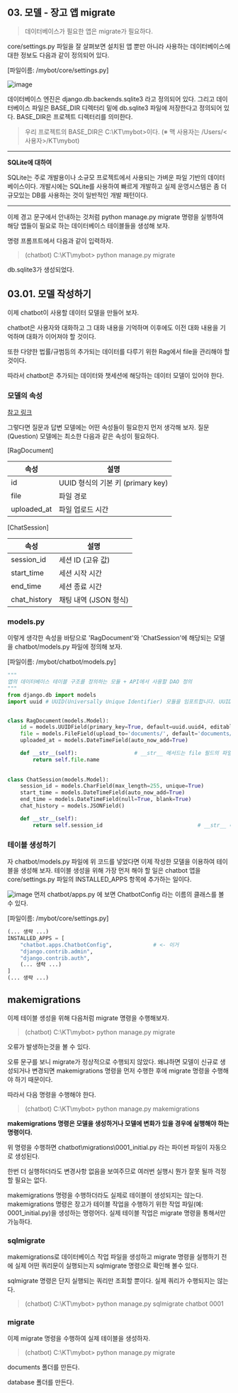 ## 03. 모델 - 장고 앱 migrate


> 데이터베이스가 필요한 앱은 migrate가 필요하다.


core/settings.py 파일을 잘 살펴보면 설치된 앱 뿐만 아니라 사용하는 데이터베이스에 대한 정보도 다음과 같이 정의되어 있다.

[파일이름: /mybot/core/settings.py]

![image](https://github.com/khw11044/llm_rag_start_note/assets/51473705/43c05dd9-3d18-4655-8fbe-7808c5f2be07)


데이터베이스 엔진은 django.db.backends.sqlite3 라고 정의되어 있다. 그리고 데이터베이스 파일은 BASE_DIR 디렉터리 밑에 db.sqlite3 파일에 저장한다고 정의되어 있다. BASE_DIR은 프로젝트 디렉터리를 의미한다.

> 우리 프로젝트의 BASE_DIR은 C:\KT\mybot>이다. (※ 맥 사용자는 /Users/<사용자>/KT\mybot)

------
__SQLite에 대하여__

SQLite는 주로 개발용이나 소규모 프로젝트에서 사용되는 가벼운 파일 기반의 데이터베이스이다. 개발시에는 SQLite를 사용하여 빠르게 개발하고 실제 운영시스템은 좀 더 규모있는 DB를 사용하는 것이 일반적인 개발 패턴이다.

------

이제 경고 문구에서 안내하는 것처럼 python manage.py migrate 명령을 실행하여 해당 앱들이 필요로 하는 데이터베이스 테이블들을 생성해 보자.

명령 프롬프트에서 다음과 같이 입력하자.

> (chatbot) C:\KT\mybot> python manage.py migrate

db.sqlite3가 생성되었다. 

## 03.01. 모델 작성하기

이제 chatbot이 사용할 데이터 모델을 만들어 보자. 

chatbot은 사용자와 대화하고 그 대화 내용을 기억하며 이후에도 이전 대화 내용을 기억하며 대화가 이어져야 할 것이다. 

또한 다양한 법률/규범등의 추가되는 데이터를 다루기 위한 Rag에서 file을 관리해야 할 것이다. 

따라서 chatbot은 추가되는 데이터와 챗세션에 해당하는 데이터 모델이 있어야 한다. 


### 모델의 속성

[참고 링크](https://velog.io/@vkfkd1107/Django-%EA%B8%B0%EC%A1%B4-%ED%95%84%EB%93%9C%EC%97%90-UUID-%ED%95%84%EB%93%9Cor-uniqueTrue%EC%9D%B8-%ED%95%84%EB%93%9C-%EC%B6%94%EA%B0%80%ED%95%98%EA%B8%B0-RunPython-%ED%99%9C%EC%9A%A9-%EB%B0%A9%EB%B2%95)

그렇다면 질문과 답변 모델에는 어떤 속성들이 필요한지 먼저 생각해 보자. 질문(Question) 모델에는 최소한 다음과 같은 속성이 필요하다.

[RagDocument]

| 속성 | 설명 |
| --- | ---| 
| id | UUID 형식의 기본 키 (primary key) |
| file | 파일 경로 |
| uploaded_at | 파일 업로드 시간 |

[ChatSession]

| 속성 | 설명 |
| --- | ---| 
| session_id | 세션 ID (고유 값) |
| start_time | 세션 시작 시간 |
| end_time | 세션 종료 시간  |
| chat_history | 채팅 내역 (JSON 형식) |

### models.py

이렇게 생각한 속성을 바탕으로 'RagDocument'와 'ChatSession'에 해당되는 모델을 chatbot/models.py 파일에 정의해 보자.

[파일이름: /mybot/chatbot/models.py]


```python
"""
앱의 데이터베이스 테이블 구조를 정의하는 모듈 + API에서 사용할 DAO 정의
"""
from django.db import models
import uuid # UUID(Universally Unique Identifier) 모듈을 임포트합니다. UUID는 고유한 식별자를 생성하는 데 사용됩니다.


class RagDocument(models.Model):
    id = models.UUIDField(primary_key=True, default=uuid.uuid4, editable=False)                 # id 필드는 UUID 형식의 기본 키(primary key)입니다. 기본값은 uuid.uuid4 함수를 사용해 생성됩니다. 이 필드는 수정할 수 없습니다(editable=False).
    file = models.FileField(upload_to='documents/', default='documents/default.txt')            # file 필드는 파일을 저장하는 필드입니다. 파일은 documents/ 디렉토리에 업로드됩니다. 기본값은 documents/default.txt 파일입니다.
    uploaded_at = models.DateTimeField(auto_now_add=True)                       # uploaded_at 필드는 파일이 업로드된 시간을 저장하는 날짜/시간 필드입니다. 

    def __str__(self):                  # __str__ 메서드는 file 필드의 파일 이름을 반환합니다. 이 메서드는 Django 관리자(admin) 인터페이스 등에서 객체를 사람이 읽을 수 있는 형태로 표시하는 데 사용됩니다.
        return self.file.name
    
    
class ChatSession(models.Model):
    session_id = models.CharField(max_length=255, unique=True)          # session_id 필드는 최대 255자의 문자열을 저장하는 필드입니다. 이 필드는 고유(unique)해야 하므로 동일한 session_id 값을 가지는 레코드는 존재할 수 없습니다.
    start_time = models.DateTimeField(auto_now_add=True)
    end_time = models.DateTimeField(null=True, blank=True)
    chat_history = models.JSONField()

    def __str__(self):
        return self.session_id                              # __str__ 메서드는 session_id 값을 반환합니다. 이 메서드는 Django 관리자(admin) 인터페이스 등에서 객체를 사람이 읽을 수 있는 형태로 표시하는 데 사용됩니다.

```

### 테이블 생성하기

자 chatbot/models.py 파일에 위 코드를 넣었다면 이제 작성한 모델을 이용하여 테이블을 생성해 보자. 테이블 생성을 위해 가장 먼저 해야 할 일은 chatbot 앱을 core/settings.py 파일의 INSTALLED_APPS 항목에 추가하는 일이다.


![image](https://github.com/khw11044/llm_rag_start_note/assets/51473705/cd5c466d-6146-4900-a82b-fdca99672e17)
먼저 chatbot/apps.py 에 보면 ChatbotConfig 라는 이름의 클래스를 볼 수 있다.



[파일이름: /mybot/core/settings.py]

```python
(... 생략 ...)
INSTALLED_APPS = [
    "chatbot.apps.ChatbotConfig",             # <- 이거 
    "django.contrib.admin",
    "django.contrib.auth",
    (... 생략 ...)
]
(... 생략 ...)

```

## makemigrations

이제 테이블 생성을 위해 다음처럼 migrate 명령을 수행해보자. 

> (chatbot) C:\KT\mybot> python manage.py migrate

오류가 발생하는것을 볼 수 있다. 

오류 문구를 보니 migrate가 정상적으로 수행되지 않았다. 왜냐하면 모델이 신규로 생성되거나 변경되면 makemigrations 명령을 먼저 수행한 후에 migrate 명령을 수행해야 하기 때문이다.

따라서 다음 명령을 수행해야 한다.

> (chatbot) C:\KT\mybot> python manage.py makemigrations

**makemigrations 명령은 모델을 생성하거나 모델에 변화가 있을 경우에 실행해야 하는 명령이다.** 

위 명령을 수행하면 chatbot\migrations\0001_initial.py 라는 파이썬 파일이 자동으로 생성된다.

한번 더 실행하더라도 변경사항 없음을 보여주므로 여러번 실행시 뭔가 잘못 될까 걱정할 필요는 없다.

makemigrations 명령을 수행하더라도 실제로 테이블이 생성되지는 않는다. makemigrations 명령은 장고가 테이블 작업을 수행하기 위한 작업 파일(예: 0001_initial.py)을 생성하는 명령어다. 실제 테이블 작업은 migrate 명령을 통해서만 가능하다.

### sqlmigrate

makemigrations로 데이터베이스 작업 파일을 생성하고 migrate 명령을 실행하기 전에 실제 어떤 쿼리문이 실행되는지 sqlmigrate 명령으로 확인해 볼수 있다.

sqlmigrate 명령은 단지 실행되는 쿼리만 조회할 뿐이다. 실제 쿼리가 수행되지는 않는다.

> (chatbot) C:\KT\mybot> python manage.py sqlmigrate chatbot 0001

### migrate

이제 migrate 명령을 수행하여 실제 테이블을 생성하자.

> (chatbot) C:\KT\mybot> python manage.py migrate



documents 폴더를 만든다. 

database 폴더를 만든다.

